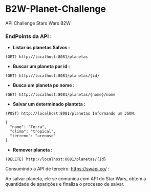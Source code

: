 # B2W-Planet-Challenge
API Challenge Stars Wars B2W

### EndPoints da API :

- <b> Listar os planetas Salvos : </b>
```
(GET) http://localhost:8081/planetas
```

- <b> Buscar um planeta por id : </b>
```
(GET) http://localhost:8081/planetas/{id}
```

- <b> Busca um planeta po nome : </b>
```
(GET) http://localhost:8081/planetas/{nome}/nome
```

- <b> Salvar um determinado planteta : </b>
```
(POST) http://localhost:8081/planetas Informando um JSON:

{  
  "nome": "Terra", 
  "clima": "tropical", 
  "terreno": "arenoso" 
}
```
- <b> Remover planeta : </b>
```
(DELETE) http://localhost:8081/planetas/{id}
```

Consumindo a API de terceiro: https://swapi.co/ :

Ao salvar planeta, ele se comunica com API do Star Wars, obtem a quantidade de aparições e finaliza o processo de salvar.

